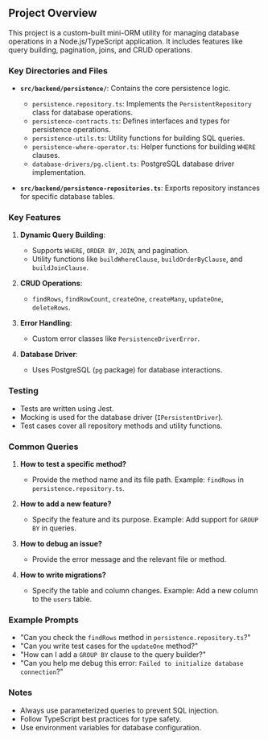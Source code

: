 ## Project Overview

This project is a custom-built mini-ORM utility for managing database operations in a Node.js/TypeScript application. It includes features like query building, pagination, joins, and CRUD operations.

### Key Directories and Files

- **`src/backend/persistence/`**: Contains the core persistence logic.

  - `persistence.repository.ts`: Implements the `PersistentRepository` class for database operations.
  - `persistence-contracts.ts`: Defines interfaces and types for persistence operations.
  - `persistence-utils.ts`: Utility functions for building SQL queries.
  - `persistence-where-operator.ts`: Helper functions for building `WHERE` clauses.
  - `database-drivers/pg.client.ts`: PostgreSQL database driver implementation.

- **`src/backend/persistence-repositories.ts`**: Exports repository instances for specific database tables.

### Key Features

1. **Dynamic Query Building**:

   - Supports `WHERE`, `ORDER BY`, `JOIN`, and pagination.
   - Utility functions like `buildWhereClause`, `buildOrderByClause`, and `buildJoinClause`.

2. **CRUD Operations**:

   - `findRows`, `findRowCount`, `createOne`, `createMany`, `updateOne`, `deleteRows`.

3. **Error Handling**:

   - Custom error classes like `PersistenceDriverError`.

4. **Database Driver**:
   - Uses PostgreSQL (`pg` package) for database interactions.

### Testing

- Tests are written using Jest.
- Mocking is used for the database driver (`IPersistentDriver`).
- Test cases cover all repository methods and utility functions.

### Common Queries

1. **How to test a specific method?**

   - Provide the method name and its file path. Example: `findRows` in `persistence.repository.ts`.

2. **How to add a new feature?**

   - Specify the feature and its purpose. Example: Add support for `GROUP BY` in queries.

3. **How to debug an issue?**

   - Provide the error message and the relevant file or method.

4. **How to write migrations?**
   - Specify the table and column changes. Example: Add a new column to the `users` table.

### Example Prompts

- "Can you check the `findRows` method in `persistence.repository.ts`?"
- "Can you write test cases for the `updateOne` method?"
- "How can I add a `GROUP BY` clause to the query builder?"
- "Can you help me debug this error: `Failed to initialize database connection`?"

### Notes

- Always use parameterized queries to prevent SQL injection.
- Follow TypeScript best practices for type safety.
- Use environment variables for database configuration.

